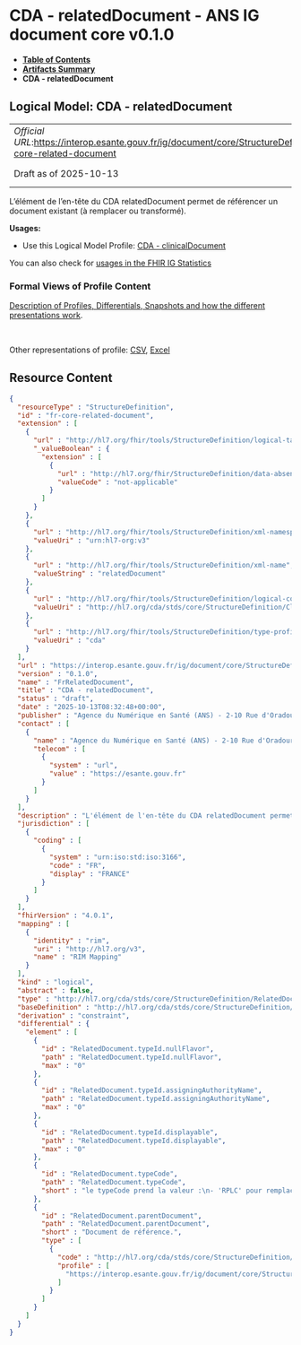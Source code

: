 # CDA - relatedDocument - ANS IG document core v0.1.0

* [**Table of Contents**](toc.md)
* [**Artifacts Summary**](artifacts.md)
* **CDA - relatedDocument**

## Logical Model: CDA - relatedDocument 

| | |
| :--- | :--- |
| *Official URL*:https://interop.esante.gouv.fr/ig/document/core/StructureDefinition/fr-core-related-document | *Version*:0.1.0 |
| Draft as of 2025-10-13 | *Computable Name*:FrRelatedDocument |

 
L’élément de l’en-tête du CDA relatedDocument permet de référencer un document existant (à remplacer ou transformé). 

**Usages:**

* Use this Logical Model Profile: [CDA - clinicalDocument](StructureDefinition-fr-core-clinical-document.md)

You can also check for [usages in the FHIR IG Statistics](https://packages2.fhir.org/xig/ans.document.fr.core|current/StructureDefinition/fr-core-related-document)

### Formal Views of Profile Content

 [Description of Profiles, Differentials, Snapshots and how the different presentations work](http://build.fhir.org/ig/FHIR/ig-guidance/readingIgs.html#structure-definitions). 

 

Other representations of profile: [CSV](StructureDefinition-fr-core-related-document.csv), [Excel](StructureDefinition-fr-core-related-document.xlsx) 



## Resource Content

```json
{
  "resourceType" : "StructureDefinition",
  "id" : "fr-core-related-document",
  "extension" : [
    {
      "url" : "http://hl7.org/fhir/tools/StructureDefinition/logical-target",
      "_valueBoolean" : {
        "extension" : [
          {
            "url" : "http://hl7.org/fhir/StructureDefinition/data-absent-reason",
            "valueCode" : "not-applicable"
          }
        ]
      }
    },
    {
      "url" : "http://hl7.org/fhir/tools/StructureDefinition/xml-namespace",
      "valueUri" : "urn:hl7-org:v3"
    },
    {
      "url" : "http://hl7.org/fhir/tools/StructureDefinition/xml-name",
      "valueString" : "relatedDocument"
    },
    {
      "url" : "http://hl7.org/fhir/tools/StructureDefinition/logical-container",
      "valueUri" : "http://hl7.org/cda/stds/core/StructureDefinition/ClinicalDocument"
    },
    {
      "url" : "http://hl7.org/fhir/tools/StructureDefinition/type-profile-style",
      "valueUri" : "cda"
    }
  ],
  "url" : "https://interop.esante.gouv.fr/ig/document/core/StructureDefinition/fr-core-related-document",
  "version" : "0.1.0",
  "name" : "FrRelatedDocument",
  "title" : "CDA - relatedDocument",
  "status" : "draft",
  "date" : "2025-10-13T08:32:48+00:00",
  "publisher" : "Agence du Numérique en Santé (ANS) - 2-10 Rue d'Oradour-sur-Glane, 75015 Paris",
  "contact" : [
    {
      "name" : "Agence du Numérique en Santé (ANS) - 2-10 Rue d'Oradour-sur-Glane, 75015 Paris",
      "telecom" : [
        {
          "system" : "url",
          "value" : "https://esante.gouv.fr"
        }
      ]
    }
  ],
  "description" : "L'élément de l'en-tête du CDA relatedDocument permet de référencer un document existant (à remplacer ou transformé).",
  "jurisdiction" : [
    {
      "coding" : [
        {
          "system" : "urn:iso:std:iso:3166",
          "code" : "FR",
          "display" : "FRANCE"
        }
      ]
    }
  ],
  "fhirVersion" : "4.0.1",
  "mapping" : [
    {
      "identity" : "rim",
      "uri" : "http://hl7.org/v3",
      "name" : "RIM Mapping"
    }
  ],
  "kind" : "logical",
  "abstract" : false,
  "type" : "http://hl7.org/cda/stds/core/StructureDefinition/RelatedDocument",
  "baseDefinition" : "http://hl7.org/cda/stds/core/StructureDefinition/RelatedDocument",
  "derivation" : "constraint",
  "differential" : {
    "element" : [
      {
        "id" : "RelatedDocument.typeId.nullFlavor",
        "path" : "RelatedDocument.typeId.nullFlavor",
        "max" : "0"
      },
      {
        "id" : "RelatedDocument.typeId.assigningAuthorityName",
        "path" : "RelatedDocument.typeId.assigningAuthorityName",
        "max" : "0"
      },
      {
        "id" : "RelatedDocument.typeId.displayable",
        "path" : "RelatedDocument.typeId.displayable",
        "max" : "0"
      },
      {
        "id" : "RelatedDocument.typeCode",
        "path" : "RelatedDocument.typeCode",
        "short" : "le typeCode prend la valeur :\n- 'RPLC' pour remplacement, seul le remplacement au sens annulation et remplacement du document référencé par la version courante du document est autorisé.\n- 'XFRM' pour transformation, la relation est portée par le document CDA transformé (et pas par le document de référence)."
      },
      {
        "id" : "RelatedDocument.parentDocument",
        "path" : "RelatedDocument.parentDocument",
        "short" : "Document de référence.",
        "type" : [
          {
            "code" : "http://hl7.org/cda/stds/core/StructureDefinition/ParentDocument",
            "profile" : [
              "https://interop.esante.gouv.fr/ig/document/core/StructureDefinition/fr-core-parent-document"
            ]
          }
        ]
      }
    ]
  }
}

```
